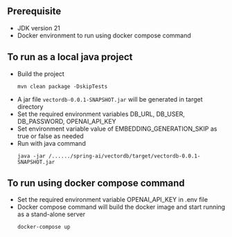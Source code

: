 ## Prerequisite
- JDK version 21
- Docker environment to run using docker compose command

## To run as a local java project
- Build the project
  ```
  mvn clean package -DskipTests
  ```
- A jar file `vectordb-0.0.1-SNAPSHOT.jar` will be generated in target directory
- Set the required environment variables DB_URL, DB_USER, DB_PASSWORD, OPENAI_API_KEY
- Set environment variable value of EMBEDDING_GENERATION_SKIP as true or false as needed
- Run with java command
  ```
  java -jar /....../spring-ai/vectordb/target/vectordb-0.0.1-SNAPSHOT.jar
  ```

## To run using docker compose command
- Set the required environment variable OPENAI_API_KEY in .env file
- Docker compose command will build the docker image and start running as a stand-alone server
  ```
  docker-compose up
  ```  
